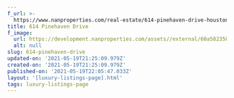 ```yaml
---
f_url: >-
  https://www.nanproperties.com/real-estate/614-pinehaven-drive-houston-tx-77024/51848786/106644243
title: 614 Pinehaven Drive
f_image:
  url: https://development.nanproperties.com/assets//external/60a58235033f3f0cf3b225a9_img-1.jpeg
  alt: null
slug: 614-pinehaven-drive
updated-on: '2021-05-19T21:25:09.979Z'
created-on: '2021-05-19T21:25:09.979Z'
published-on: '2021-05-19T22:05:47.033Z'
layout: '[luxury-listings-page].html'
tags: luxury-listings-page
---
```



